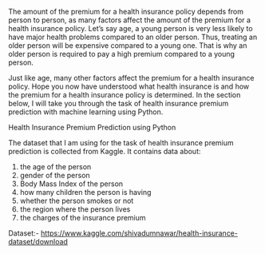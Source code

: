 The amount of the premium for a health insurance policy depends from person to person, as many factors affect the amount of the premium for a health insurance policy. Let’s say age, a young person is very less likely to have major health problems compared to an older person. Thus, treating an older person will be expensive compared to a young one. That is why an older person is required to pay a high premium compared to a young person.

Just like age, many other factors affect the premium for a health insurance policy. Hope you now have understood what health insurance is and how the premium for a health insurance policy is determined. In the section below, I will take you through the task of health insurance premium prediction with machine learning using Python.

Health Insurance Premium Prediction using Python

The dataset that I am using for the task of health insurance premium prediction is collected from Kaggle. It contains data about:

1. the age of the person
2. gender of the person
3. Body Mass Index of the person
4. how many children the person is having
5. whether the person smokes or not
6. the region where the person lives
7. the charges of the insurance premium

Dataset:- https://www.kaggle.com/shivadumnawar/health-insurance-dataset/download